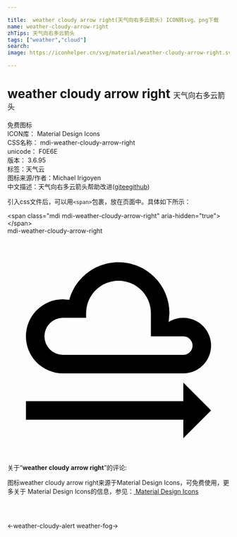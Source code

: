 ```yaml
---

title:  weather cloudy arrow right(天气向右多云箭头) ICON转svg、png下载
name: weather-cloudy-arrow-right
zhTips: 天气向右多云箭头
tags: ["weather","cloud"]
search: 
image: https://iconhelper.cn/svg/material/weather-cloudy-arrow-right.svg

---
```


# weather cloudy arrow right  <small style="font-size: 60%;font-weight: 100">天气向右多云箭头</small>


<div class="detail-page">
<p>
<span><span class="badge-success badge">免费图标</span> </span>
<br/>
<span>
ICON库：
<span class="badge-secondary badge">Material Design Icons</span> 
</span>
<br/>
<span>
CSS名称：
<span class="badge-secondary badge">mdi-weather-cloudy-arrow-right</span> 
</span>
<br/>
<span>
unicode：
<span class="badge-secondary badge">F0E6E</span> 
<copy-btn content='F0E6E' btn-title=""></copy-btn>
<copy-btn :content='String.fromCodePoint(parseInt("F0E6E", 16))' btn-title="复制U"></copy-btn>
</span>
<br/>
<span>
版本：
<span class="badge-secondary badge">3.6.95</span> 
</span><br/><span>标签：<span class="badge-light badge"><router-link to="/tags/weather.html">天气</router-link></span><span class="badge-light badge"><router-link to="/tags/cloud.html">云</router-link></span></span>
<br/>
<span>图标来源/作者：<span class="badge-light badge">Michael Irigoyen</span></span> 
<br/>
<span class="zh-detail">中文描述：<span class="badge-primary badge">天气向右多云箭头</span><span class="help-link"><span>帮助改进</span>(<a href="https://gitee.com/liuwave/icon-helper/edit/master/json/material/weather-cloudy-arrow-right.json" target="_blank" rel="noopener noreferrer">gitee</a><a href="https://github.com/liuwave/icon-helper/edit/master/json/material/weather-cloudy-arrow-right.json" target="_blank" rel="noopener noreferrer">github</a></span>)</span><br/>
</p>
</div>
<div class="alert alert-dark">
  <i class="mdi mdi-weather-cloudy-arrow-right mdi-48px"></i>
  <i class="mdi mdi-weather-cloudy-arrow-right mdi-36px"></i>
  <i class="mdi mdi-weather-cloudy-arrow-right mdi-24px"></i>
  <i class="mdi mdi-weather-cloudy-arrow-right mdi-18px"></i>
</div>
<div>
  <p>引入css文件后，可以用<code>&lt;span&gt;</code>包裹，放在页面中。具体如下所示：    
  </p>
  <div class="alert alert-primary" style="font-size: 14px">
    &lt;span class="mdi mdi-weather-cloudy-arrow-right" aria-hidden="true"&gt;&lt;/span&gt;
    <copy-btn content='<span class="mdi mdi-weather-cloudy-arrow-right" aria-hidden="true"></span>'></copy-btn>
  </div>
  <div class="alert alert-secondary">
    <i class="mdi mdi-weather-cloudy-arrow-right"
    style="font-size: 24px"
    aria-hidden="true"></i> mdi-weather-cloudy-arrow-right
    <copy-btn content="mdi-weather-cloudy-arrow-right" btn-title="复制图标名称"></copy-btn>
  </div>
</div>
<div id="svg" class="svg-wrap">
<svg xmlns="http://www.w3.org/2000/svg" viewBox="0 0 24 24"><path d="M6,7L6.69,7.06C7.32,4.72 9.46,3 12,3A5.5,5.5 0 0,1 17.5,8.5L17.42,9.45C17.88,9.16 18.42,9 19,9A3,3 0 0,1 22,12A3,3 0 0,1 19,15H6A4,4 0 0,1 2,11A4,4 0 0,1 6,7M6,9A2,2 0 0,0 4,11A2,2 0 0,0 6,13H19A1,1 0 0,0 20,12A1,1 0 0,0 19,11H15.5V8.5A3.5,3.5 0 0,0 12,5A3.5,3.5 0 0,0 8.5,8.5V9H6M22,19L19,22V20H2V18H19V16L22,19" /></svg>
</div>
<detail full-name='mdi-weather-cloudy-arrow-right'></detail>
<div class="icon-detail__container">
<p>关于“<b>weather cloudy arrow right</b>”的评论:</p>
</div>
<Vssue title="关于“weather cloudy arrow right”的评论" />    
<div><p>图标weather cloudy arrow right来源于Material Design Icons，可免费使用，更多关于 Material Design Icons的信息，参见：<a target="_blank" href="https://iconhelper.cn/material.html"> Material Design Icons</a>
</p></div>

<div style="padding:2rem 0 " class="page-nav"><p class="inner"><span class="prev">←<router-link to="/icon/weather-cloudy-alert.html">weather-cloudy-alert</router-link></span> <span class="next"><router-link to="/icon/weather-fog.html">weather-fog</router-link>→</span></p></div>

